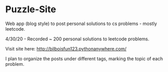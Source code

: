 # Puzzle-Site
Web app  (blog style) to post personal solutions to cs problems - mostly leetcode. 

4/30/20 - Recorded ~ 200 personal solutions to leetcode problems.

Visit site here: http://bilboisfun123.pythonanywhere.com/ 

I plan to organize the posts under different tags, marking the topic of each problem. 
